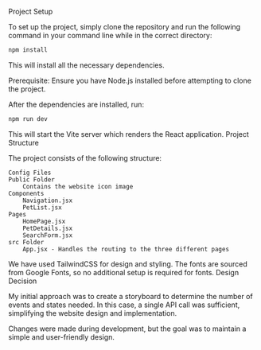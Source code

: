 Project Setup

To set up the project, simply clone the repository and run the following command in your command line while in the correct directory:

```javascript
npm install
```

This will install all the necessary dependencies.

Prerequisite: Ensure you have Node.js installed before attempting to clone the project.

After the dependencies are installed, run:

```javascript
npm run dev
```

This will start the Vite server which renders the React application.
Project Structure

The project consists of the following structure:

    Config Files
    Public Folder
        Contains the website icon image
    Components
        Navigation.jsx
        PetList.jsx
    Pages
        HomePage.jsx
        PetDetails.jsx
        SearchForm.jsx
    src Folder
        App.jsx - Handles the routing to the three different pages

We have used TailwindCSS for design and styling. The fonts are sourced from Google Fonts, so no additional setup is required for fonts.
Design Decision

My initial approach was to create a storyboard to determine the number of events and states needed. In this case, a single API call was sufficient, simplifying the website design and implementation.

Changes were made during development, but the goal was to maintain a simple and user-friendly design.